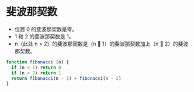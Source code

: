 # 斐波那契数

- 位置 0 的斐波那契数是零。
- 1 和 2 的斐波那契数是 1。
- n（此处 n > 2）的斐波那契数是（n  1）的斐波那契数加上（n  2）的斐波那契数。

```js
function fibonacci (n) {
  if (n < 1) return 0
  if (n < 2) return 1
  return fibonacci(n - 1) + fibonacci(n - 2)
}
```